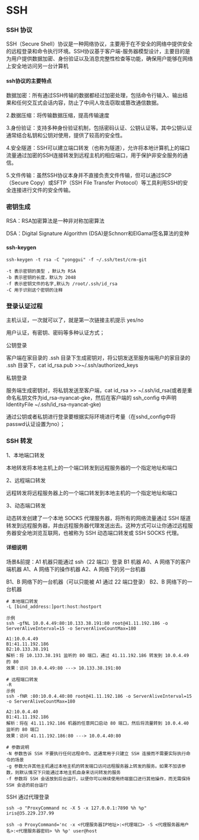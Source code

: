 # SSH

### SSH 协议

SSH（Secure Shell）协议是一种网络协议，主要用于在不安全的网络中提供安全的远程登录和命令执行环境。SSH协议基于客户端-服务器模型设计，主要目的是为用户提供数据加密、身份验证以及消息完整性检查等功能，确保用户能够在网络上安全地访问另一台计算机

#### ssh协议的主要特点

数据加密：所有通过SSH传输的数据都经过加密处理，包括命令行输入、输出结果和任何交互式会话内容，防止了中间人攻击窃取或篡改通信数据。

2.数据压缩：将传输数据压缩，提高传输速度

3.身份验证：支持多种身份验证机制，包括密码认证、公钥认证等。其中公钥认证通常结合私钥和公钥对使用，提供了较高的安全性。

4.安全隧道：SSH可以建立端口转发（也称为隧道），允许将本地计算机上的端口流量通过加密的SSH连接转发到远程主机的相应端口，用于保护非安全服务的通信。

5.文件传输：虽然SSH协议本身并不直接负责文件传输，但可以通过SCP（Secure Copy）或SFTP（SSH File Transfer Protocol）等工具利用SSH的安全连接进行文件的安全传输。





### 密钥生成

RSA：RSA加密算法是一种非对称加密算法

DSA：Digital Signature Algorithm (DSA)是Schnorr和ElGamal签名算法的变种

#### ssh-keygen

```
ssh-keygen -t rsa -C "yonggui" -f ~/.ssh/test/crm-git
 
-t 表示密钥的类型 ，默认为 RSA
-b 表示密钥的长度，默认为 2048
-f 表示密钥文件的名字,默认为 /root/.ssh/id_rsa
-C 用于识别这个密钥的注释 
```



### 登录认证过程

主机认证，一次就可以了，就是第一次链接主机提示 yes/no

用户认证，有密钥、密码等多种认证方式；

公钥登录

客户端在家目录的 .ssh 目录下生成密钥对，将公钥发送至服务端用户的家目录的 .ssh 目录下，cat id_rsa.pub >>~/.ssh/authorized_keys

私钥登录

服务端生成密钥对，将私钥发送至客户端，cat id_rsa >> ~/.ssh/id_rsa(或者是重命名私钥文件为id_rsa-nyancat-gke，然后在客户端的 ssh_config 中声明 IdentityFile ~/.ssh/id_rsa-nyancat-gke)

通过公钥或者私钥进行登录要根据实际环境进行考量（在sshd_config中将passwd认证设置为no）；



### SSH 转发

1、本地端口转发

本地转发将本地主机上的一个端口转发到远程服务器的一个指定地址和端口

2、远程端口转发

远程转发将远程服务器上的一个端口转发到本地主机的一个指定地址和端口

3、动态端口转发

动态转发创建了一个本地 SOCKS 代理服务器，将所有的网络流量通过 SSH 隧道转发到远程服务器，并由远程服务器代理发送出去。这种方式可以让你通过远程服务器安全地浏览互联网，也被称为 SSH 动态端口转发或 SSH SOCKS 代理。

#### 详细说明

场景&前提：A1 机器只能通过 ssh（22 端口）登录 B1 机器
A0、A 网络下的客户端机器
A1、A 网络下的操作机器
A2、A 网络下的另一台机器

B1、B 网络下的一台机器（可以只能被 A1 通过 22 端口登录）
B2、B 网络下的一台机器

```
# 本地端口转发
-L [bind_address:]port:host:hostport

示例
ssh -gfNL 10.0.4.49:80:10.133.38.191:80 root@41.11.192.186 -o ServerAliveInterval=15 -o ServerAliveCountMax=180

A1:10.0.4.49
B1:41.11.192.186
B2:10.133.38.191
解析：将 10.133.38.191 监听的 80 端口，通过 41.11.192.186 转发到 10.0.4.49 的 80
效果：访问 10.0.4.49:80 ---> 10.133.38.191:80

# 远程端口转发
-R
示例
ssh -fNR :80:10.0.4.40:80 root@41.11.192.186 -o ServerAliveInterval=15 -o ServerAliveCountMax=180

A2:10.0.4.40
B1:41.11.192.186
解析：将在 41.11.192.186 机器的任意网口启动 80 端口，然后将流量转到 10.0.4.40 监听的 80 端口
效果：访问 41.11.192.186:80 ---> 10.0.4.40:80

# 参数说明
-N 参数告诉 SSH 不要执行任何远程命令。这通常用于只建立 SSH 连接而不需要实际执行命令的场景
-g 参数允许其他主机通过本地主机的转发端口访问远程服务器上转发的服务。如果不加该参数，则默认情况下只能通过本地主机自身来访问转发的服务
-f 参数将 SSH 会话放到后台运行，以便你可以继续使用终端窗口进行其他操作，而无需保持 SSH 会话的前台运行
```







SSH 通过代理登录

```
ssh -o "ProxyCommand nc -X 5 -x 127.0.0.1:7890 %h %p" iris@35.229.237.99

ssh -o ProxyCommand='nc -x <代理服务器IP地址>:<代理端口> -S <代理服务器用户名>:<代理服务器密码> %h %p' user@host
```

